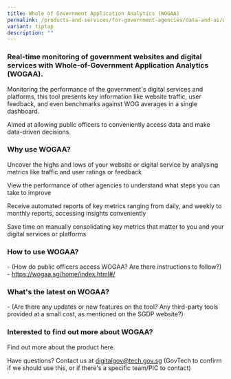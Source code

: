 ```yaml
---
title: Whole of Government Application Analytics (WOGAA)
permalink: /products-and-services/for-government-agencies/data-and-ai/wogaa/
variant: tiptap
description: ""
---
```

<h3>Real-time monitoring of government websites and digital services with Whole-of-Government Application Analytics (WOGAA).</h3>
<p>Monitoring the performance of the government's digital services and platforms,
this tool presents key information like website traffic, user feedback,
and even benchmarks against WOG averages in a single dashboard.</p>
<p>Aimed at allowing public officers to conveniently access data and make
data-driven decisions.</p>
<h3>Why use WOGAA?</h3>
<p>Uncover the highs and lows of your website or digital service by analysing
metrics like traffic and user ratings or feedback</p>
<p>View the performance of other agencies to understand what steps you can
take to improve</p>
<p>Receive automated reports of key metrics ranging from daily, and weekly
to monthly reports, accessing insights conveniently</p>
<p>Save time on manually consolidating key metrics that matter to you and
your digital services or platforms</p>
<h3>How to use WOGAA?</h3>
<p>- (How do public officers access WOGAA? Are there instructions to follow?)
- <a href="https://wogaa.sg/home/index.html#/" rel="noopener noreferrer nofollow" target="_blank">https://wogaa.sg/home/index.html#/</a>
</p>
<h3>What's the latest on WOGAA?</h3>
<p>- (Are there any updates or new features on the tool? Any third-party
tools provided at a small cost, as mentioned on the SGDP website?)</p>
<h3>Interested to find out more about WOGAA?</h3>
<p>Find out more about the product here.</p>
<p>Have questions? Contact us at <a href="mailto:digitalgov@tech.gov.sg" rel="noopener noreferrer nofollow" target="_blank">digitalgov@tech.gov.sg</a> (GovTech
to confirm if we should use this, or if there's a specific team/PIC to
contact)</p>